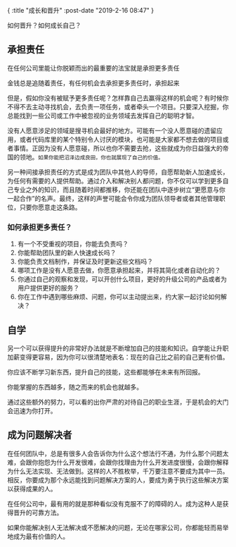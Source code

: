 {
    :title "成长和晋升"
    :post-date "2019-2-16 08:47"
}


如何晋升？如何成长自己？

## 承担责任

在任何公司里能让你脱颖而出的最重要的法宝就是承担更多责任

金钱总是追随着责任，有任何机会去承担更多责任时，承担起来

但是，假如你没有被赋予更多责任呢？怎样靠自己去赢得这样的机会呢？有时候你不得不去主动寻找机会，去负责一项任务，或者牵头一个项目。只要深入挖掘，你总能找到一些公司或工作中被忽视的业务领域去发挥自己的聪明才智。

没有人愿意涉足的领域是搜寻机会最好的地方。可能有一个没人愿意碰的遗留应用，或者代码库里的某个特别令人讨厌的模块，也可能是大家都不想去做的项目或者事情。正因为没有人愿意碰，所以也你不需要去抢，这些就成为你日益强大的帝国的领地。`如果你能把沼泽边成良田，你也就展现了自己的价值。`

另一种间接承担责任的方式是成为团队中其他人的导师，自愿帮助新人加速成长，为任何有需要的人提供帮助。通过介入和解决别人都问题，你不仅可以学到更多自己专业之外的知识，而且随着时间都推移，你还能在团队中逐步树立“更愿意与你一起合作”的名声。最终，这样的声誉可能会令你成为团队领导者或者其他管理职位，只要你愿意走这条路。

### 如何承担更多责任？

1. 有一个不受重视的项目，你能去负责吗？
2. 你能帮助团队里的新人快速成长吗？
3. 你能负责文档制作，并保证及时更新这些文档吗？
4. 哪项工作是没有人愿意去做，你愿意承担起来，并将其简化或者自动化的？
5. 你通过自己的观察和发现，可以开创什么项目，更好的升级公司的产品或者为用户提供更好的服务？
6. 你在工作中遇到哪些麻烦、问题，你可以主动提出来，约大家一起讨论如何解决？

## 自学

另一个可以获得提升的非常好办法就是不断增加自己的技能和知识。自学能让升职加薪变得更容易，因为你可以很清楚地表名：现在的自己比之前的自己更有价值。

你应该不断学习新东西，提升自己的技能，这些都能够在未来有所回报。

你能掌握的东西越多，随之而来的机会也就越多。

通过这些额外的努力，可以看的出你严肃的对待自己的职业生涯，于是机会的大门会迅速为你打开。

## 成为问题解决者

在任何团队中，总是有很多人会告诉你为什么这个想法行不通，为什么那个问题太难，会跟你抱怨为什么开发很难，会跟你找理由为什么开发进度很慢，会跟你解释为什么无法实现、无法做到。这样的人不胜枚举，千万要注意不要成为其中一员。相反，你要成为那个永远能找到问题解决方案的人，要成为勇于执行这些解决方案以获得成果的人。

在任何公司中，最有用的就是那种看似没有克服不了的障碍的人。成为这种人是获得晋升的可靠方法。

如果你能解决别人无法解决或不愿解决的问题，无论在哪家公司，你都能轻而易举地成为最有价值的人。




